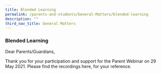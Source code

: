```yaml
---
title: Blended Learning
permalink: /parents-and-students/General-Matters/blended-learning
description: ""
third_nav_title: General Matters
---
```

### Blended Learning

Dear Parents/Guardians,

Thank you for your participation and support for the Parent Webinar on 29 May 2021. Please find the recordings here, for your reference.

